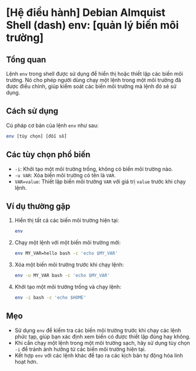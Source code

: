 # [Hệ điều hành] Debian Almquist Shell (dash) env: [quản lý biến môi trường]

## Tổng quan
Lệnh `env` trong shell được sử dụng để hiển thị hoặc thiết lập các biến môi trường. Nó cho phép người dùng chạy một lệnh trong một môi trường đã được điều chỉnh, giúp kiểm soát các biến môi trường mà lệnh đó sẽ sử dụng.

## Cách sử dụng
Cú pháp cơ bản của lệnh `env` như sau:
```bash
env [tùy chọn] [đối số]
```

## Các tùy chọn phổ biến
- `-i`: Khởi tạo một môi trường trống, không có biến môi trường nào.
- `-u VAR`: Xóa biến môi trường có tên là `VAR`.
- `VAR=value`: Thiết lập biến môi trường `VAR` với giá trị `value` trước khi chạy lệnh.

## Ví dụ thường gặp
1. Hiển thị tất cả các biến môi trường hiện tại:
   ```bash
   env
   ```

2. Chạy một lệnh với một biến môi trường mới:
   ```bash
   env MY_VAR=hello bash -c 'echo $MY_VAR'
   ```

3. Xóa một biến môi trường trước khi chạy lệnh:
   ```bash
   env -u MY_VAR bash -c 'echo $MY_VAR'
   ```

4. Khởi tạo một môi trường trống và chạy lệnh:
   ```bash
   env -i bash -c 'echo $HOME'
   ```

## Mẹo
- Sử dụng `env` để kiểm tra các biến môi trường trước khi chạy các lệnh phức tạp, giúp bạn xác định xem biến có được thiết lập đúng hay không.
- Khi cần chạy một lệnh trong một môi trường sạch, hãy sử dụng tùy chọn `-i` để tránh ảnh hưởng từ các biến môi trường hiện tại.
- Kết hợp `env` với các lệnh khác để tạo ra các kịch bản tự động hóa linh hoạt hơn.